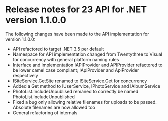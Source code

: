 # Release notes for 23 API for .NET version 1.1.0.0

The following changes have been made to the API implementation for version 1.1.0.0:

* API refactored to target .NET 3.5 per default
* Namespace for API implementation changed from Twentythree to Visual for concurrency with general platform naming rules
* Interface and implementation IAPIProvider and APIProvider refactored to be lower camel case compliant; IApiProvider and ApiProvider respectively
* ISiteService.GetSite renamed to ISiteService.Get for concurrency
* Added a Get method to IUserService, IPhotoService and IAlbumService
* PhotoList.IncludeUnpublised remaned to correctly be named PhotoList.IncludeUnpublished
* Fixed a bug only allowing relative filenames for uploads to be passed. Absolute filenames are now allowed too
* General refactoring of internals